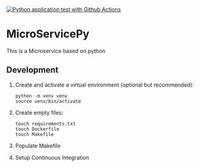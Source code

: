 [![Python application test with Github Actions](https://github.com/Omkie-111/MicroServicePy/actions/workflows/devops.yml/badge.svg)](https://github.com/Omkie-111/MicroServicePy/actions/workflows/devops.yml)

# MicroServicePy

This is a Microservice based on python

## Development

1. Create and activate a virtual environment (optional but recommended):

   ```shell
   python -m venv venv
   source venv/bin/activate
   ```

2. Create empty files:

   ```shell
   touch requirements.txt
   touch Dockerfile
   touch Makefile
   ```

3. Populate Makefile

4. Setup Continuous Integration
